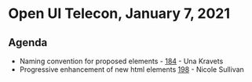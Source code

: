 # Open UI Telecon, January 7, 2021

## Agenda
* Naming convention for proposed elements - [184](https://github.com/WICG/open-ui/issues/184) - Una Kravets
* Progressive enhancement of new html elements [198](https://github.com/WICG/open-ui/issues/198) - Nicole Sullivan
